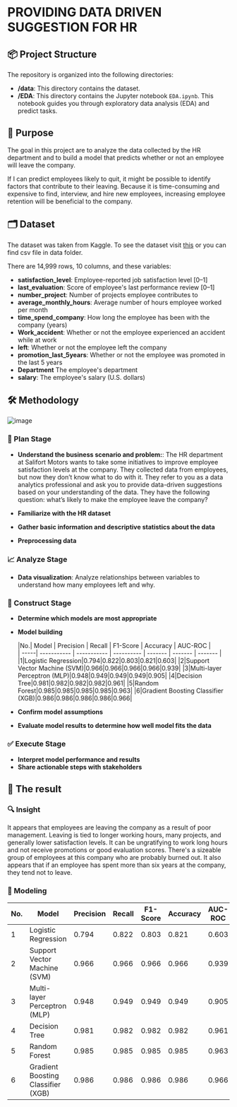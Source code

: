 # PROVIDING DATA DRIVEN SUGGESTION FOR HR 

## 📦 Project Structure

The repository is organized into the following directories:

- **/data**: This directory contains the dataset.
- **/EDA**: This directory contains the Jupyter notebook ```EDA.ipynb```. This notebook guides you through exploratory data analysis (EDA) and predict tasks.

## 🎯 Purpose
The goal in this project are to analyze the data collected by the HR department and to build a model that predicts whether or not an employee will leave the company.

If I can predict employees likely to quit, it might be possible to identify factors that contribute to their leaving. Because it is time-consuming and expensive to find, interview, and hire new employees, increasing employee retention will be beneficial to the company.
## 🗂️ Dataset
The dataset was taken from Kaggle. To see the dataset visit [this](https://www.kaggle.com/datasets/mfaisalqureshi/hr-analytics-and-job-prediction?select=HR_comma_sep.csv)  or you can find csv file in data folder.

There are 14,999 rows, 10 columns, and these variables:
- **satisfaction_level**: Employee-reported job satisfaction level [0–1]
- **last_evaluation**: Score of employee's last performance review [0–1]
- **number_project**: Number of projects employee contributes to
- **average_monthly_hours**: Average number of hours employee worked per month
- **time_spend_company**: How long the employee has been with the company (years)
- **Work_accident**: Whether or not the employee experienced an accident while at work
- **left**: Whether or not the employee left the company
- **promotion_last_5years**: Whether or not the employee was promoted in the last 5 years
- **Department** The employee's department
- **salary**: The employee's salary (U.S. dollars)
## 🛠️ Methodology
![image](https://github.com/user-attachments/assets/80e240fb-354e-4d10-9fbc-9826d01395d6)
   ### 🤔 Plan Stage
   - **Understand the business scenario and problem:**:
The HR department at Salifort Motors wants to take some initiatives to improve employee satisfaction levels at the company. They collected data from employees, but now they don’t know what to do with it. They refer to you as a data analytics professional and ask you to provide data-driven suggestions based on your understanding of the data. They have the following question: what’s likely to make the employee leave the company?

   - **Familiarize with the HR dataset**
   - **Gather basic information and descriptive statistics about the data**
   - **Preprocessing data**

   ### 📈 Analyze Stage
   - **Data visualization**:
Analyze relationships between variables to understand how many employees left and why.

   ### 🚧 Construct Stage
   - **Determine which models are most appropriate**
   - **Model building**


      |No.| Model | Precision | Recall | F1-Score | Accuracy | AUC-ROC |  
   | -----| ----------- | ----------- | ---------- | ------- | ------- | ------- |
   |1|Logistic Regression|0.794|0.822|0.803|0.821|0.603|
   |2|Support Vector Machine (SVM)|0.966|0.966|0.966|0.966|0.939|
   |3|Multi-layer Perceptron (MLP)|0.948|0.949|0.949|0.949|0.905|
   |4|Decision Tree|0.981|0.982|0.982|0.982|0.961|
   |5|Random Forest|0.985|0.985|0.985|0.985|0.963|
   |6|Gradient Boosting Classifier (XGB)|0.986|0.986|0.986|0.986|0.966|
   - **Confirm model assumptions**
   - **Evaluate model results to determine how well model fits the data**

   ### ✅ Execute Stage 
   - **Interpret model performance and results**
   - **Share actionable steps with stakeholders**
## 🎯 The result
   ### 🔍 Insight
It appears that employees are leaving the company as a result of poor management. Leaving is tied to longer working hours, many projects, and generally lower satisfaction levels. It can be ungratifying to work long hours and not receive promotions or good evaluation scores. There's a sizeable group of employees at this company who are probably burned out. It also appears that if an employee has spent more than six years at the company, they tend not to leave.

   ### 🤖 Modeling
   |No.| Model | Precision | Recall | F1-Score | Accuracy | AUC-ROC |  
   | -----| ----------- | ----------- | ---------- | ------- | ------- | ------- |
   |1|Logistic Regression|0.794|0.822|0.803|0.821|0.603|
   |2|Support Vector Machine (SVM)|0.966|0.966|0.966|0.966|0.939|
   |3|Multi-layer Perceptron (MLP)|0.948|0.949|0.949|0.949|0.905|
   |4|Decision Tree|0.981|0.982|0.982|0.982|0.961|
   |5|Random Forest|0.985|0.985|0.985|0.985|0.963|
   |6|Gradient Boosting Classifier (XGB)|0.986|0.986|0.986|0.986|0.966|
